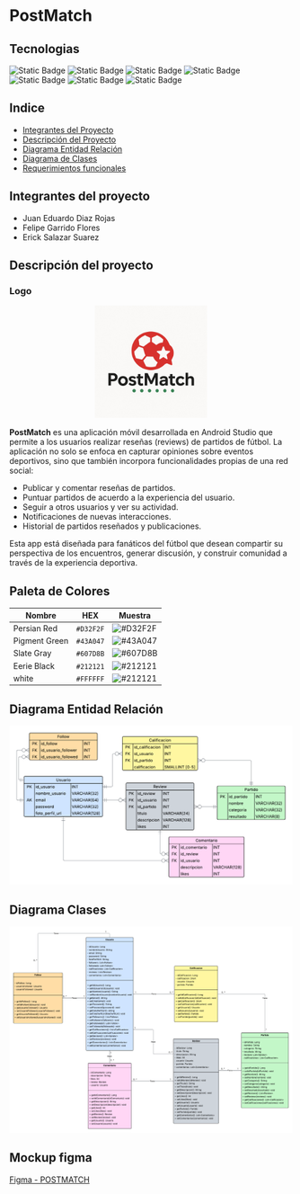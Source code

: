 # PostMatch

## Tecnologias
<img width="150px" alt="Static Badge" src="https://img.shields.io/badge/platform-android-ligthgreen?logo=android&logoColor=ligthgreen">
<img width="140px" alt="Static Badge" src="https://img.shields.io/badge/language-kotlin-%23b042ff?logo=kotlin&logoColor=%23b042ff">
<img width="160px" alt="Static Badge" src="https://img.shields.io/badge/framework-flutter-%2304bade?logo=flutter&logoColor=%2304bade">
<img width="157px" alt="Static Badge" src="https://img.shields.io/badge/database-firebase-red?logo=firebase&logoColor=red">
<img width="157px" alt="Static Badge" src="https://img.shields.io/badge/database-fireship-red?logo=fireship&logoColor=red">
<img width="185px" alt="Static Badge" src="https://img.shields.io/badge/project-in%20development-yellow?logo=git">
<img width="165px" alt="Static Badge"
    src="https://img.shields.io/badge/SDK-android%20studio-ligthgreen?logo=androidstudio&logoColor=%2304bade"
>


## Indice
- [Integrantes del Proyecto](#integrantes-del-proyecto)
- [Descripción del Proyecto](#descripción-del-proyecto)
- [Diagrama Entidad Relación](#diagrama-entidad-relación)
- [Diagrama de Clases](#diagrama-clases)
- [Requerimientos funcionales](docs/requerimientos_funcionales.pdf)

## Integrantes del proyecto
- Juan Eduardo Diaz Rojas
- Felipe Garrido Flores
- Erick Salazar Suarez

## Descripción del proyecto

### Logo
<p align="center">
  <img src="assets/logo-postmatch.png" alt="Logo de PostMatch" width="200"/>
</p>

**PostMatch** es una aplicación móvil desarrollada en Android Studio que permite a los usuarios realizar reseñas (reviews) de partidos de
fútbol. La aplicación no solo se enfoca en capturar opiniones sobre eventos deportivos, sino que también incorpora funcionalidades propias
de una red social:

- Publicar y comentar reseñas de partidos.
- Puntuar partidos de acuerdo a la experiencia del usuario.
- Seguir a otros usuarios y ver su actividad.
- Notificaciones de nuevas interacciones.
- Historial de partidos reseñados y publicaciones.

Esta app está diseñada para fanáticos del fútbol que desean compartir su perspectiva de los encuentros, generar discusión, y construir
comunidad a través de la experiencia deportiva.

## Paleta de Colores

| Nombre        | HEX      | Muestra |
|---------------|----------|---------|
| Persian Red   | `#D32F2F` | ![#D32F2F](https://singlecolorimage.com/get/D32F2F/20x20) |
| Pigment Green | `#43A047` | ![#43A047](https://singlecolorimage.com/get/43A047/20x20) |
| Slate Gray    | `#607D8B` | ![#607D8B](https://singlecolorimage.com/get/607D8B/20x20) |
| Eerie Black   | `#212121` | ![#212121](https://singlecolorimage.com/get/212121/20x20) |
| white         | `#FFFFFF` | ![#212121](https://singlecolorimage.com/get/212121/20x20) |





## Diagrama Entidad Relación

![Diagrama entidad-relación](docs/diagramas/entidad-relacion.png)

## Diagrama Clases

![Diagrama clases](docs/diagramas/clases.png)  

## Mockup figma  
[Figma - POSTMATCH](https://www.figma.com/design/cbYEQF8F6TdDw2u7fZiOyx/POSTMATCH?node-id=0-1&t=eO4BWRzCNMAYYWjQ-1)

